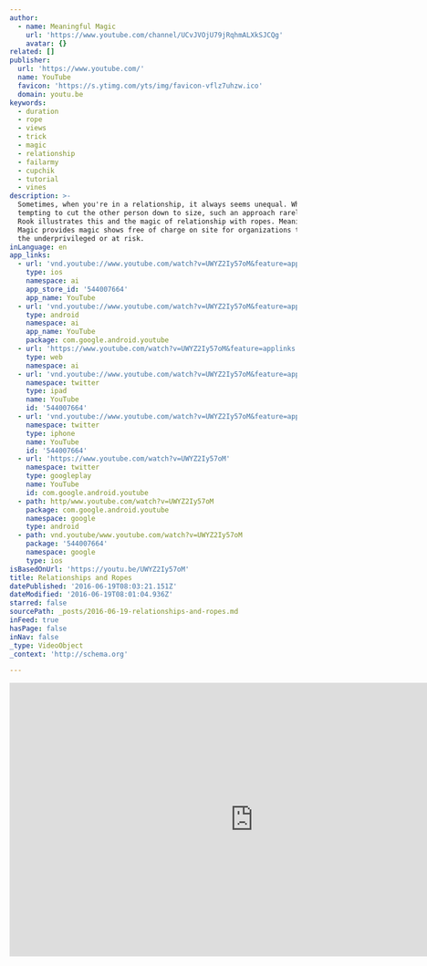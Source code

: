 ```yaml
---
author:
  - name: Meaningful Magic
    url: 'https://www.youtube.com/channel/UCvJVOjU79jRqhmALXkSJCQg'
    avatar: {}
related: []
publisher:
  url: 'https://www.youtube.com/'
  name: YouTube
  favicon: 'https://s.ytimg.com/yts/img/favicon-vflz7uhzw.ico'
  domain: youtu.be
keywords:
  - duration
  - rope
  - views
  - trick
  - magic
  - relationship
  - failarmy
  - cupchik
  - tutorial
  - vines
description: >-
  Sometimes, when you're in a relationship, it always seems unequal. While it is
  tempting to cut the other person down to size, such an approach rarely works.
  Rook illustrates this and the magic of relationship with ropes. Meaningful
  Magic provides magic shows free of charge on site for organizations that serve
  the underprivileged or at risk.
inLanguage: en
app_links:
  - url: 'vnd.youtube://www.youtube.com/watch?v=UWYZ2Iy57oM&feature=applinks'
    type: ios
    namespace: ai
    app_store_id: '544007664'
    app_name: YouTube
  - url: 'vnd.youtube://www.youtube.com/watch?v=UWYZ2Iy57oM&feature=applinks'
    type: android
    namespace: ai
    app_name: YouTube
    package: com.google.android.youtube
  - url: 'https://www.youtube.com/watch?v=UWYZ2Iy57oM&feature=applinks'
    type: web
    namespace: ai
  - url: 'vnd.youtube://www.youtube.com/watch?v=UWYZ2Iy57oM&feature=applinks'
    namespace: twitter
    type: ipad
    name: YouTube
    id: '544007664'
  - url: 'vnd.youtube://www.youtube.com/watch?v=UWYZ2Iy57oM&feature=applinks'
    namespace: twitter
    type: iphone
    name: YouTube
    id: '544007664'
  - url: 'https://www.youtube.com/watch?v=UWYZ2Iy57oM'
    namespace: twitter
    type: googleplay
    name: YouTube
    id: com.google.android.youtube
  - path: http/www.youtube.com/watch?v=UWYZ2Iy57oM
    package: com.google.android.youtube
    namespace: google
    type: android
  - path: vnd.youtube/www.youtube.com/watch?v=UWYZ2Iy57oM
    package: '544007664'
    namespace: google
    type: ios
isBasedOnUrl: 'https://youtu.be/UWYZ2Iy57oM'
title: Relationships and Ropes
datePublished: '2016-06-19T08:03:21.151Z'
dateModified: '2016-06-19T08:01:04.936Z'
starred: false
sourcePath: _posts/2016-06-19-relationships-and-ropes.md
inFeed: true
hasPage: false
inNav: false
_type: VideoObject
_context: 'http://schema.org'

---
```

<iframe src="https://cdn.embedly.com/widgets/media.html?src=https%3A%2F%2Fwww.youtube.com%2Fembed%2FUWYZ2Iy57oM%3Ffeature%3Doembed&amp;url=http%3A%2F%2Fwww.youtube.com%2Fwatch%3Fv%3DUWYZ2Iy57oM&amp;image=https%3A%2F%2Fi.ytimg.com%2Fvi%2FUWYZ2Iy57oM%2Fhqdefault.jpg&amp;key=b7d04c9b404c499eba89ee7072e1c4f7&amp;type=text%2Fhtml&amp;schema=youtube" width="854" height="480" scrolling="no" frameborder="0" allowfullscreen="" style=""></iframe>